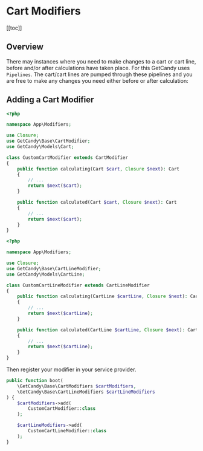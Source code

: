 # Cart Modifiers

[[toc]]

## Overview

There may instances where you need to make changes to a cart or cart line, before and/or after calculations have taken place. For this GetCandy uses `Pipelines`. The cart/cart lines are pumped through these pipelines and you are free to make any changes you need either before or after calculation:

## Adding a Cart Modifier

```php
<?php

namespace App\Modifiers;

use Closure;
use GetCandy\Base\CartModifier;
use GetCandy\Models\Cart;

class CustomCartModifier extends CartModifier
{
    public function calculating(Cart $cart, Closure $next): Cart
    {
        // ...
        return $next($cart);
    }

    public function calculated(Cart $cart, Closure $next): Cart
    {
        // ...
        return $next($cart);
    }
}
```

```php
<?php

namespace App\Modifiers;

use Closure;
use GetCandy\Base\CartLineModifier;
use GetCandy\Models\CartLine;

class CustomCartLineModifier extends CartLineModifier
{
    public function calculating(CartLine $cartLine, Closure $next): CartLine
    {
        // ...
        return $next($cartLine);
    }

    public function calculated(CartLine $cartLine, Closure $next): CartLine
    {
        // ...
        return $next($cartLine);
    }
}
```

Then register your modifier in your service provider.

```php
public function boot(
    \GetCandy\Base\CartModifiers $cartModifiers,
    \GetCandy\Base\CartLineModifiers $cartLineModifiers
) {
    $cartModifiers->add(
        CustomCartModifier::class
    );

    $cartLineModifiers->add(
        CustomCartLineModifier::class
    );
}
```
